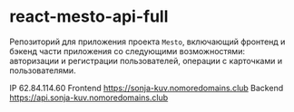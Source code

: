 # react-mesto-api-full
Репозиторий для приложения проекта `Mesto`, включающий фронтенд и бэкенд части приложения со следующими возможностями: авторизации и регистрации пользователей, операции с карточками и пользователями. 

IP 62.84.114.60
Frontend https://sonja-kuv.nomoredomains.club
Backend https://api.sonja-kuv.nomoredomains.club